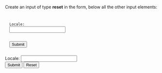 Create an input of type **reset** in the form, below all the other input elements:

<codeblock language="html" type="exercise" testMode="fixedInput">
<code>
<form>
  <label>Locale:</label>
  <input type="text">
  <br>
  <input type="submit">
</form>
</code>

<solution>
<form>
  <label>Locale:</label>
  <input type="text">
  <br>
  <input type="submit">
  <input type="reset">
</form>
</solution>
</codeblock>